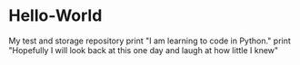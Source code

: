 # Hello-World
My test and storage repository
print "I am learning to code in Python."
print "Hopefully I will look back at this one day and laugh at how little I knew"
